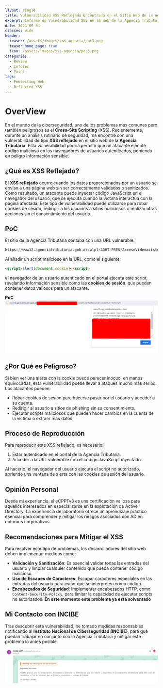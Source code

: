 ```yaml
---
layout: single
title: Vulnerabilidad XSS Reflejada Encontrada en el Sitio Web de la Agencia Tributaria
excerpt: Informe de Vulnerabilidad XSS en la Web de la Agencia Tributaria
date: 2024-09-04
classes: wide
header:
  teaser: /assets/images/xss-agencia/poc3.png
  teaser_home_page: true
  icon: /assets/images/xss-agencia/poc3.png
categories:
  - Review
  - Infosec
  - Vulns
tags:
  - Pentesting Web
  - Reflected XSS
---
```


# OverView

En el mundo de la ciberseguridad, uno de los problemas más comunes pero también peligrosos es el **Cross-Site Scripting** (XSS). Recientemente, durante un análisis rutinario de seguridad, me encontré con una vulnerabilidad de tipo **XSS reflejado** en el sitio web de la **Agencia Tributaria**. Esta vulnerabilidad podría permitir que un atacante ejecute código malicioso en los navegadores de usuarios autenticados, poniendo en peligro información sensible.

## ¿Qué es XSS Reflejado?

El **XSS reflejado** ocurre cuando los datos proporcionados por un usuario se envían a una página web sin ser correctamente validados o sanitizados. Como resultado, un atacante puede inyectar código JavaScript en el navegador del usuario, que se ejecuta cuando la víctima interactúa con la página afectada. Este tipo de vulnerabilidad puede utilizarse para robar cookies de sesión, redirigir a los usuarios a sitios maliciosos o realizar otras acciones sin el consentimiento del usuario.

## PoC

El sitio de la Agencia Tributaria contaba con una URL vulnerable:

```python
https://www12.agenciatributaria.gob.es/wlpl/ADHT-PRES/AccesoVideoasistencia?SRV=%3Cscript%3Ealert%28document.cookie%29%3C%2Fscript%3E
```

Al añadir un script malicioso en la URL, como el siguiente:

```html
<script>alert(document.cookie)</script>
```
el navegador de un usuario autenticado en el portal ejecuta este script, revelando información sensible como las **cookies de sesión**, que pueden contener datos valiosos para un atacante.

**PoC**
![](/assets/images/xss-agencia/poc1.png)

## ¿Por Qué es Peligroso?

Si bien ver una alerta con la cookie puede parecer inocuo, en manos equivocadas, esta vulnerabilidad puede llevar a ataques mucho más serios. Los atacantes pueden:

- Robar cookies de sesión para hacerse pasar por el usuario y acceder a su cuenta.
- Redirigir al usuario a sitios de phishing sin su consentimiento.
- Ejecutar scripts maliciosos que pueden hacer cambios en la cuenta de la víctima o extraer más datos.

## Proceso de Reproducción

Para reproducir este XSS reflejado, es necesario:

1. Estar autenticado en el portal de la Agencia Tributaria.
2. Acceder a la URL vulnerable con el código JavaScript inyectado.

Al hacerlo, el navegador del usuario ejecuta el script no autorizado, abriendo una ventana de alerta con las cookies de sesión del usuario.

## Opinión Personal

Desde mi experiencia, el eCPPTv3 es una certificación valiosa para aquellos interesados en especializarse en la explotación de Active Directory. La experiencia de laboratorio ofrece un aprendizaje práctico esencial para comprender y mitigar los riesgos asociados con AD en entornos corporativos.

## Recomendaciones para Mitigar el XSS

Para resolver este tipo de problemas, los desarrolladores del sitio web deben implementar medidas como:

- **Validación y Sanitización**: Es esencial validar todas las entradas del usuario y limpiar cualquier contenido que pueda contener código malicioso.
- **Uso de Escapes de Caracteres**: Escapar caracteres especiales en las entradas del usuario para evitar que se interpreten como código.
- **Encabezados de Seguridad**: Implementar encabezados HTTP, como `Content-Security-Policy`, para limitar la capacidad de ejecutar scripts no autorizados.
**En este momento este problema ya esta solventado**

## Mi Contacto con INCIBE

Tras descubrir esta vulnerabilidad, he tomado medidas responsables notificando al **Instituto Nacional de Ciberseguridad (INCIBE)**, para que puedan trabajar en conjunto con la Agencia Tributaria y mitigar este problema lo antes posible.

![](/assets/images/xss-agencia/poc2.png)
